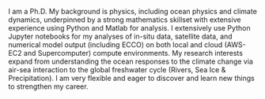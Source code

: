 <!-- ## Hi there 👋 -->
I am a Ph.D. My background is physics, including ocean physics and climate dynamics, underpinned by a strong mathematics skillset with extensive experience using Python and Matlab for analysis. I extensively use Python Jupyter notebooks for my analyses of in-situ data, satellite data, and numerical model output (including ECCO) on both local and cloud (AWS-EC2 and Supercomputer) compute environments. My research interests expand from understanding the ocean responses to the climate change via air-sea interaction to the global freshwater cycle (Rivers, Sea Ice \& Precipitation). I am very flexible and eager to discover and learn new things to strengthen my career.
<!--
**ojhoundegnonto/ojhoundegnonto** is a ✨ _special_ ✨ repository because its `README.md` (this file) appears on your GitHub profile.

Here are some ideas to get you started:

- 🔭 I’m currently working on ...
- 🌱 I’m currently learning ...
- 👯 I’m looking to collaborate on ...
- 🤔 I’m looking for help with ...
- 💬 Ask me about ...
- 📫 How to reach me: ...
- 😄 Pronouns: ...
- ⚡ Fun fact: ...
-->
